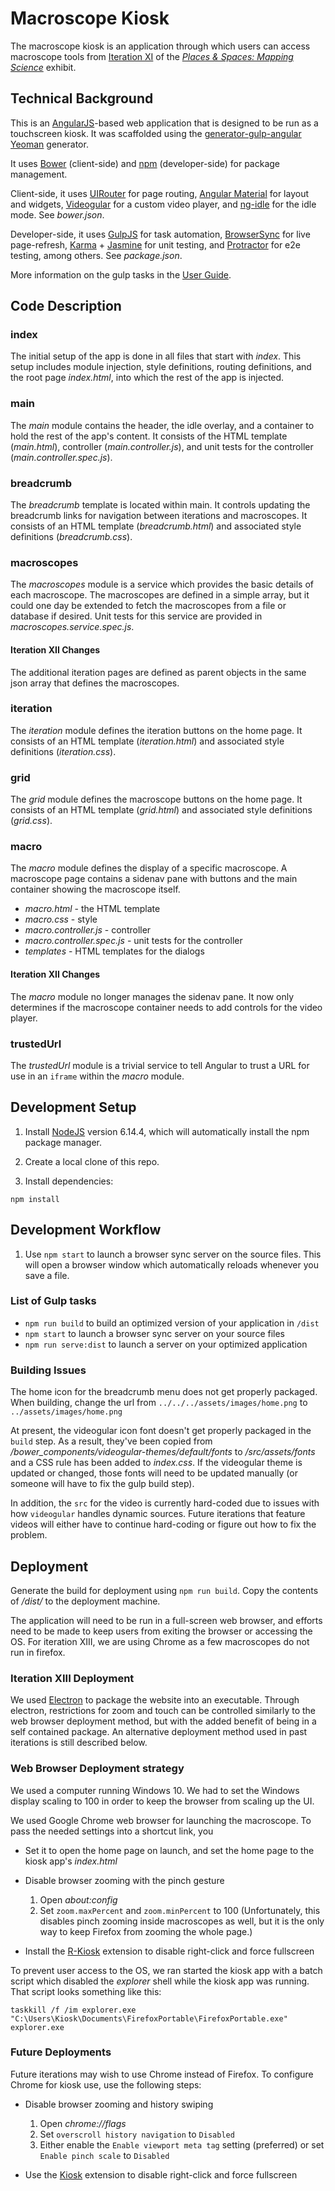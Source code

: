 # Macroscope Kiosk

The macroscope kiosk is an application through which users can access macroscope tools from [Iteration XI](http://scimaps.org/iteration/11) of the *[Places & Spaces: Mapping Science](http://scimaps.org/)* exhibit.

## Technical Background

This is an [AngularJS](https://angularjs.org/)-based web application that is designed to be run as a touchscreen kiosk. It was scaffolded using the [generator-gulp-angular](https://github.com/Swiip/generator-gulp-angular) [Yeoman](http://yeoman.io/) generator.

It uses [Bower](http://bower.io/) (client-side) and [npm](https://www.npmjs.com/) (developer-side) for package management.

Client-side, it uses [UIRouter](https://angular-ui.github.io/ui-router/) for page routing, [Angular Material](https://material.angularjs.org) for layout and widgets, [Videogular](http://www.videogular.com/) for a custom video player, and [ng-idle](https://hackedbychinese.github.io/ng-idle/) for the idle mode. See *bower.json*.

Developer-side, it uses [GulpJS](http://gulpjs.com/) for task automation, [BrowserSync](https://www.browsersync.io/) for live page-refresh, [Karma](https://karma-runner.github.io) + [Jasmine](http://jasmine.github.io/) for unit testing, and [Protractor](http://www.protractortest.org) for e2e testing, among others. See *package.json*.

More information on the gulp tasks in the [User Guide](https://github.com/Swiip/generator-gulp-angular/blob/master/docs/user-guide.md).

## Code Description

### index
The initial setup of the app is done in all files that start with *index*. This setup includes module injection, style definitions, routing definitions, and the root page *index.html*, into which the rest of the app is injected.

### main
The *main* module contains the header, the idle overlay, and a container to hold the rest of the app's content. It consists of the HTML template (*main.html*), controller (*main.controller.js*), and unit tests for the controller (*main.controller.spec.js*).

### breadcrumb
The *breadcrumb* template is located within main. It controls updating the breadcrumb links for navigation between iterations and macroscopes. It consists of an HTML template (*breadcrumb.html*) and associated style definitions (*breadcrumb.css*).

### macroscopes
The *macroscopes* module is a service which provides the basic details of each macroscope. The macroscopes are defined in a simple array, but it could one day be extended to fetch the macroscopes from a file or database if desired. Unit tests for this service are provided in *macroscopes.service.spec.js*.

#### Iteration XII Changes
The additional iteration pages are defined as parent objects in the same json array that defines the macroscopes.

### iteration
The *iteration* module defines the iteration buttons on the home page. It consists of an HTML template (*iteration.html*) and associated style definitions (*iteration.css*).

### grid
The *grid* module defines the macroscope buttons on the home page. It consists of an HTML template (*grid.html*) and associated style definitions (*grid.css*).

### macro
The *macro* module defines the display of a specific macroscope. A macroscope page contains a sidenav pane with buttons and the main container showing the macroscope itself.

- *macro.html* - the HTML template
- *macro.css* - style
- *macro.controller.js* - controller
- *macro.controller.spec.js* - unit tests for the controller
- *templates* - HTML templates for the dialogs

#### Iteration XII Changes
The *macro* module no longer manages the sidenav pane. It now only determines if the macroscope container needs to add controls for the video player.


### trustedUrl
The *trustedUrl* module is a trivial service to tell Angular to trust a URL for use in an `iframe` within the *macro* module.

## Development Setup

1. Install [NodeJS](https://nodejs.org) version 6.14.4, which will automatically install the npm package manager.

2. Create a local clone of this repo.

3. Install dependencies:

```
npm install
```

## Development Workflow

1. Use `npm start` to launch a browser sync server on the source files. This will open a browser window which automatically reloads whenever you save a file.

### List of Gulp tasks

- `npm run build` to build an optimized version of your application in `/dist`
- `npm start` to launch a browser sync server on your source files
- `npm run serve:dist` to launch a server on your optimized application

### Building Issues

The home icon for the breadcrumb menu does not get properly packaged. When building, change the url from `../../../assets/images/home.png` to `../assets/images/home.png`

At present, the videogular icon font doesn't get properly packaged in the `build` step. As a result, they've been copied from */bower_components/videogular-themes/default/fonts* to */src/assets/fonts* and a CSS rule has been added to *index.css*. If the videogular theme is updated or changed, those fonts will need to be updated manually (or someone will have to fix the gulp build step).

In addition, the `src` for the video is currently hard-coded due to issues with how `videogular` handles dynamic sources. Future iterations that feature videos will either have to continue hard-coding or figure out how to fix the problem.

## Deployment

Generate the build for deployment using `npm run build`. Copy the contents of */dist/* to the deployment machine.

The application will need to be run in a full-screen web browser, and efforts need to be made to keep users from exiting the browser or accessing the OS. For iteration XIII, we are using Chrome as a few macroscopes do not run in firefox. 

### Iteration XIII Deployment
We used [Electron](http://electron.atom.io/) to package the website into an executable. Through electron, restrictions for zoom and touch can be controlled similarly to the web browser deployment method, but with the added benefit of being in a self contained package. An alternative deployment method used in past iterations is still described below.

### Web Browser Deployment strategy 
We used a computer running Windows 10. We had to set the Windows display scaling to 100 in order to keep the browser from scaling up the UI.

We used Google Chrome web browser for launching the macroscope. To pass the needed settings into a shortcut link, you

- Set it to open the home page on launch, and set the home page to the kiosk app's *index.html*
- Disable browser zooming with the pinch gesture
  1. Open *about:config*
  2. Set `zoom.maxPercent` and `zoom.minPercent` to 100 (Unfortunately, this disables pinch zooming inside macroscopes as well, but it is the only way to keep Firefox from zooming the whole page.)

- Install the [R-Kiosk](https://addons.mozilla.org/en-US/firefox/addon/r-kiosk/) extension to disable right-click and force fullscreen

To prevent user access to the OS, we ran started the kiosk app with a batch script which disabled the *explorer* shell while the kiosk app was running. That script looks something like this:

```
taskkill /f /im explorer.exe
"C:\Users\Kiosk\Documents\FirefoxPortable\FirefoxPortable.exe"
explorer.exe
```

### Future Deployments
Future iterations may wish to use Chrome instead of Firefox. To configure Chrome for kiosk use, use the following steps:

- Disable browser zooming and history swiping
  1. Open *chrome://flags*
  2. Set `overscroll history navigation` to `Disabled`
  3. Either enable the `Enable viewport meta tag` setting (preferred) or set `Enable pinch scale` to `Disabled`

- Use the [Kiosk](https://chrome.google.com/webstore/detail/kiosk/afhcomalholahplbjhnmahkoekoijban) extension to disable right-click and force fullscreen

